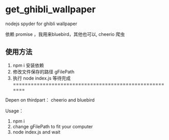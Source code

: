 # get_ghibli_wallpaper
nodejs spyder for ghibli wallpaper


依赖 promise ，我用来bluebird，其他也可以, cheerio 爬虫

使用方法  
-- 

1. npm i 安装依赖
2. 修改文件保存的路径 gFilePath 
3. 执行 node index.js 等待完成
=======================================================


Depen on  thirdpart：  cheerio and bluebird

Usage：
1.  npm i
2.  change gFilePath to fit your computer
3.  node index.js and wait

